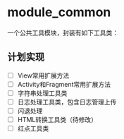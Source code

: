 # module_common

一个公共工具模块，封装有如下工具类：

## 计划实现

- [ ] View常用扩展方法
- [ ] Activity和Fragment常用扩展方法
- [ ] 字符串处理工具类
- [ ] 日志处理工具类，包含日志管理上传
- [ ] 闪退处理
- [ ] HTML转换工具类（待修改）
- [ ] 红点工具类